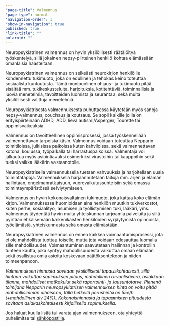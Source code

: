 ```yaml
---
"page-title": Valmennus
"page-type": normal
"navigation-order": 3
"show-in-navigation": true
published: true
"link-title": ""
polaroid: ""
---
```














Neuropsykiatrinen valmennus on hyvin yksilöllisesti räätälöityä työskentelyä, sillä jokainen nepsy-piirteinen henkilö kohtaa elämässään omanlaisia haasteitaan.

Neuropsykiatrinen valmennus on selkeästi neurokirjon henkilöille kohdennettu tukimuoto, joka on edullinen ja tehokas keino toteuttaa sosiaalista kuntoutusta. Tämä monipuolinen ohjaus- ja tukimuoto pitää sisältää mm. tukikeskusteluita, harjoituksia, kotitehtäviä, toiminnallisia ja luovia menetelmiä, tavoitteiden luomista ja seurantaa, sekä muita yksilöllisesti valittuja menetelmiä.

Neuropsykiatrisesta valmennuksesta puhuttaessa käytetään myös sanoja nepsy-valmennus, couchaus ja koutsaus. Se sopii kaikille joilla on erityispiirteinään ADHD, ADD, lievä autismi/Asperger, Tourette tai oppimisvaikeuksia.

Valmennus on tavoitteellinen oppimisprosessi, jossa työskennellään valmennettavan tarpeista käsin. Valmennus voidaan toteuttaa Nepparin toimitiloissa, julkisissa paikoissa kuten kahviloissa, sekä valmennettavan kotona, koulussa, työpaikalla tai harrastuspaikoissa. Valmentaja voi jalkautua myös asiointiavuksi esimerkiksi virastoihin tai kauppoihin sekä tueksi vaikka lääkärin vastaanotolle. 

Neuropsykiatrisella valmennuksella tuetaan vahvuuksia ja harjoitellaan uusia toimintatapoja. Valmennuksella harjaannutetaan taitoja mm. arjen ja elämän hallintaan, ongelmanratkaisuun, vuorovaikutussuhteisiin sekä omassa toimintaympäristössä selviytymiseen.

Valmennus on hyvin kokonaisvaltainen tukimuoto, joka kattaa koko elämän kirjon. Valmennuksessa huomioidaan aina henkilön muutkin tukiverkostot, kuten perhe, sosiaalityö, asumisen ja työllistymisen tuki, lääkäri, yms. Valmennus täydentää hyvin muita yhteiskunnan tarjoamia palveluita ja sillä pyritään ehkäisemään kaikenikäisten henkilöiden syrjäytymistä opinnoista, työelämästä, yhteiskunnasta sekä omasta elämästään.

Neuropsykiatrinen valmennus on ennen kaikkea voimaantumisprosessi, jota ei ole mahdollista tuottaa toiselle, mutta jota voidaan edesauttaa luomalla sille mahdollisuudet. Voimaantuminen saavutetaan hallinnan ja kontrollin tunteen kautta, joka syntyy mahdollisuudesta vaikuttaa omaan elämään sekä osallistua omia asioita koskevaan päätöksentekoon ja niiden toimeenpanoon.

*Valmennuksen hinnasta sovitaan yksilöllisesti tapauskohtaisesti, sillä hintaan vaikuttaa sopimuksen pituus, mahdollinen arvonlisävero, asiakkaan tilanne, mahdolliset matkakulut sekä  raportointi- ja lausuntotarve. Pienenä toimijana Nepparin neuropsykiatrisen valmennuksen hinta on voitu pitää mahdollisimman alhaisena, tällä hetkellä perushinta on 55e/h (+mahdollinen alv 24%). Kokonaishinnasta ja tapaamisten pituudesta sovitaan asiakaskohtaisesti kirjallisella sopimuksella.*

Jos haluat kuulla lisää tai varata ajan valmennukseen, ota yhteyttä puhelimitse tai [sähköpostilla](/ota-yhteytta).
